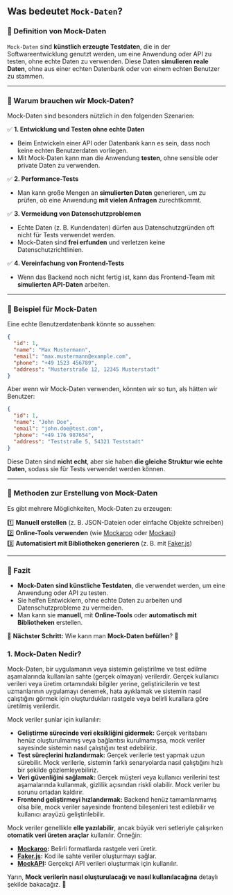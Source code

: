 ## **Was bedeutet `Mock-Daten`?**  

### **📌 Definition von Mock-Daten**
`Mock-Daten` sind **künstlich erzeugte Testdaten**, die in der Softwareentwicklung genutzt werden, um eine Anwendung oder API zu testen, ohne echte Daten zu verwenden. Diese Daten **simulieren reale Daten**, ohne aus einer echten Datenbank oder von einem echten Benutzer zu stammen.

---

### **🔹 Warum brauchen wir Mock-Daten?**
Mock-Daten sind besonders nützlich in den folgenden Szenarien:

✅ **1. Entwicklung und Testen ohne echte Daten**
   - Beim Entwickeln einer API oder Datenbank kann es sein, dass noch keine echten Benutzerdaten vorliegen.
   - Mit Mock-Daten kann man die Anwendung **testen**, ohne sensible oder private Daten zu verwenden.

✅ **2. Performance-Tests**
   - Man kann große Mengen an **simulierten Daten** generieren, um zu prüfen, ob eine Anwendung **mit vielen Anfragen** zurechtkommt.

✅ **3. Vermeidung von Datenschutzproblemen**
   - Echte Daten (z. B. Kundendaten) dürfen aus Datenschutzgründen oft nicht für Tests verwendet werden.
   - Mock-Daten sind **frei erfunden** und verletzen keine Datenschutzrichtlinien.

✅ **4. Vereinfachung von Frontend-Tests**
   - Wenn das Backend noch nicht fertig ist, kann das Frontend-Team mit **simulierten API-Daten** arbeiten.

---

### **🔹 Beispiel für Mock-Daten**
Eine echte Benutzerdatenbank könnte so aussehen:

```json
{
  "id": 1,
  "name": "Max Mustermann",
  "email": "max.mustermann@example.com",
  "phone": "+49 1523 456789",
  "address": "Musterstraße 12, 12345 Musterstadt"
}
```
Aber wenn wir Mock-Daten verwenden, könnten wir so tun, als hätten wir Benutzer:

```json
{
  "id": 1,
  "name": "John Doe",
  "email": "john.doe@test.com",
  "phone": "+49 176 987654",
  "address": "Teststraße 5, 54321 Teststadt"
}
```
Diese Daten sind **nicht echt**, aber sie haben **die gleiche Struktur wie echte Daten**, sodass sie für Tests verwendet werden können.

---

### **🔹 Methoden zur Erstellung von Mock-Daten**
Es gibt mehrere Möglichkeiten, Mock-Daten zu erzeugen:

1️⃣ **Manuell erstellen** (z. B. JSON-Dateien oder einfache Objekte schreiben)  
2️⃣ **Online-Tools verwenden** (wie [Mockaroo](https://www.mockaroo.com/) oder [Mockapi](https://mockapi.io/))  
3️⃣ **Automatisiert mit Bibliotheken generieren** (z. B. mit [Faker.js](https://fakerjs.dev/))

---

### **🔹 Fazit**
- **Mock-Daten sind künstliche Testdaten**, die verwendet werden, um eine Anwendung oder API zu testen.  
- Sie helfen Entwicklern, ohne echte Daten zu arbeiten und Datenschutzprobleme zu vermeiden.  
- Man kann sie **manuell**, mit **Online-Tools** oder **automatisch mit Bibliotheken** erstellen.  

📌 **Nächster Schritt:** Wie kann man **Mock-Daten befüllen**? 🚀


### 1. **Mock-Daten Nedir?**

Mock-Daten, bir uygulamanın veya sistemin geliştirilme ve test edilme aşamalarında kullanılan sahte (gerçek olmayan) verilerdir. Gerçek kullanıcı verileri veya üretim ortamındaki bilgiler yerine, geliştiricilerin ve test uzmanlarının uygulamayı denemek, hata ayıklamak ve sistemin nasıl çalıştığını görmek için oluşturdukları rastgele veya belirli kurallara göre üretilmiş verilerdir.

Mock veriler şunlar için kullanılır:
- **Geliştirme sürecinde veri eksikliğini gidermek:** Gerçek veritabanı henüz oluşturulmamış veya bağlantısı kurulmamışsa, mock veriler sayesinde sistemin nasıl çalıştığını test edebiliriz.
- **Test süreçlerini hızlandırmak:** Gerçek verilerle test yapmak uzun sürebilir. Mock verilerle, sistemin farklı senaryolarda nasıl çalıştığını hızlı bir şekilde gözlemleyebiliriz.
- **Veri güvenliğini sağlamak:** Gerçek müşteri veya kullanıcı verilerini test aşamalarında kullanmak, gizlilik açısından riskli olabilir. Mock veriler bu sorunu ortadan kaldırır.
- **Frontend geliştirmeyi hızlandırmak:** Backend henüz tamamlanmamış olsa bile, mock veriler sayesinde frontend bileşenleri test edilebilir ve kullanıcı arayüzü geliştirilebilir.

Mock veriler genellikle **elle yazılabilir**, ancak büyük veri setleriyle çalışırken **otomatik veri üreten araçlar** kullanılır. Örneğin:
- **[Mockaroo](https://www.mockaroo.com/):** Belirli formatlarda rastgele veri üretir.
- **[Faker.js](https://fakerjs.dev/):** Kod ile sahte veriler oluşturmayı sağlar.
- **[MockAPI](https://mockapi.io/):** Gerçekçi API verileri oluşturmak için kullanılır.

Yarın, **Mock verilerin nasıl oluşturulacağı ve nasıl kullanılacağına** detaylı şekilde bakacağız. 🚀